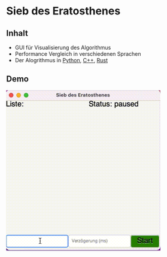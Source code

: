 <h1>Sieb des Eratosthenes</h1>

<h2>Inhalt</h2>
<ul>
<li>GUI für Visualisierung des Algorithmus</li>
<li>Performance Vergleich in verschiedenen Sprachen</li>
<li>Der Alogrithmus in <a href="comparison/python_sieb.py">Python</a>, <a href="comparison/cpp_sieb.cpp">C++</a>, <a href="comparison/rust_sieb.rs">Rust</a></li>
</ul>

<h2>Demo</h2>
<img src="images/demo.gif">
